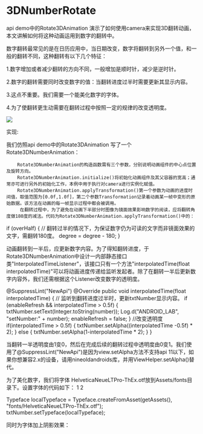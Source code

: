 3DNumberRotate
==============


api demo中的Rotate3DAnimation 演示了如何使用camera来实现3D翻转动画，本文讲解如何将这种动画运用到数字的翻转中。

数字翻转最常见的是在日历应用中，当日期改变，数字将翻转到另外一个值，和一般的翻转不同，这种翻转有以下几个特征：

1.数字增加或者减少翻转的方向不同，一般增加是顺时针，减少是逆时针。

2.数字的翻转需要同时改变数字的值：当翻转进度过半时需要更新其显示内容。

3.这点不重要。我们需要一个能美化数字的字体。

4.为了使翻转更生动需要在翻转过程中按照一定的规律的改变透明度。

![](https://github.com/jianghejie/3DNumberRotate/blob/master/screenshots/rotate3d.mp4_1413125161.gif)

 实现:

我们仿照api demo中的Rotate3DAnimation 写了一个Rotate3DNumberAnimation：

        Rotate3DNumberAnimation的构造函数需有三个参数，分别说明动画组件的中心点位置及旋转方向。 
        Rotate3DNumberAnimation.initialize()将初始化动画组件及其父容器的宽高；通常亦可进行另外的初始化工作，本例中用于执行对camera进行实例化赋值。 
        Rotate3DNumberAnimation.applyTransformation()第一个参数为动画的进度时间值，取值范围为[0.0f,1.0f]，第二个参数Transformation记录着动画某一帧中变形的原始数据。该方法在动画的每一帧显示过程中都会被调用。 
         在翻转过程中，为了避免在动画下半部分时图像为镜面效果影响数字的阅读，应将翻转角度做180度的减法。代码为Rotate3DNumberAnimation.applyTransformation()中的：

	
if (overHalf) {
    // 翻转过半的情况下，为保证数字仍为可读的文字而非镜面效果的文字，需翻转180度。
    degree = degree - 180;
}

动画翻转到一半后，应更新数字内容。为了得知翻转进度，于Rotate3DNumberAnimation中设计一内部静态接口类"InterpolatedTimeListener"，该接口只有一个方法"interpolatedTime(float interpolatedTime)"可以将动画进度传递给监听发起者。除了在翻转一半后更新数字内容外，我们还需根据这个Listener改变数字的透明度。

@SuppressLint("NewApi")
@Override
public void interpolatedTime(float interpolatedTime) {
    // 监听到翻转进度过半时，更新txtNumber显示内容。
    if (enableRefresh && interpolatedTime > 0.5f) {
        txtNumber.setText(Integer.toString(number));
        Log.d("ANDROID_LAB", "setNumber:" + number);
        enableRefresh = false;
    }
    //改变透明度
    if(interpolatedTime > 0.5f) {
        txtNumber.setAlpha((interpolatedTime -0.5f) * 2);
    } else {
        txtNumber.setAlpha(1-interpolatedTime * 2);
    }
}

当翻转一半透明度由1变0，然后在完成后续的翻转过程中透明度由0变1。我们使用了@SuppressLint("NewApi")是因为view.setAlpha方法不支持api 11以下，如果你想兼容2.x的设备，请用nineoldandroids库，并用ViewHelper.setAlpha()替代。

为了美化数字，我们将字体 HelveticaNeueLTPro-ThEx.otf放到Assets/fonts目录下。设置字体的代码如下：
1
2
	
Typeface localTypeface = Typeface.createFromAsset(getAssets(), "fonts/HelveticaNeueLTPro-ThEx.otf");
txtNumber.setTypeface(localTypeface);

同时为字体加上阴影效果：

<style name="text_shadow_style">
     <item name="android:shadowColor">#80000000</item>
     <item name="android:shadowDx">1.0</item>
     <item name="android:shadowDy">1.0</item>
     <item name="android:shadowRadius">0.5</item>
 </style>

